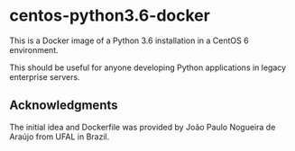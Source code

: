 # centos-python3.6-docker

This is a Docker image of a Python 3.6 installation in a CentOS 6 environment. 

This should be useful for anyone developing Python applications in legacy enterprise servers.


## Acknowledgments

The initial idea and Dockerfile was provided by João Paulo Nogueira de Araújo from UFAL in Brazil.

